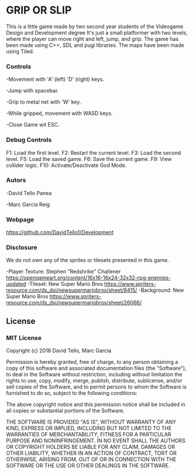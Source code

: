 # GRIP OR SLIP
This is a little game made by two second year students of the Videogame Design and Development degree It's just a small platformer with two levels, where the player can move right and left, jump, and grip. The game has been made using C++, SDL and pugi libraries. The maps have been made using Tiled.

### Controls
-Movement with 'A' (left) 'D' (right) keys.

-Jump with spacebar.

-Grip to metal net with 'W' key.

-While gripped, movement with WASD keys.

-Close Game wit ESC.

### Debug Controls
F1: Load the first level. F2: Restart the current level. F3: Load the second level. F5: Load the saved game. F6: Save the current game. F9: View collider logic. F10: Activate/Deactivate God Mode.

### Autors
-David Tello Panea

-Marc Garcia Reig

### Webpage
https://github.com/DavidTello1/Development

### Disclosure
We do not own any of the sprites or tilesets presented in this game.

-Player Texture: Stephen "Redshrike" Challener https://opengameart.org/content/16x16-16x24-32x32-rpg-enemies-updated
-Tileset: New Super Mario Bros https://www.spriters-resource.com/ds_dsi/newsupermariobros/sheet/8415/
-Background: New Super Mario Bros https://www.spriters-resource.com/ds_dsi/newsupermariobros/sheet/26066/

## License
### MIT License

Copyright (c) 2018 David Tello, Marc Garcia

Permission is hereby granted, free of charge, to any person obtaining a copy
of this software and associated documentation files (the "Software"), to deal
in the Software without restriction, including without limitation the rights
to use, copy, modify, merge, publish, distribute, sublicense, and/or sell
copies of the Software, and to permit persons to whom the Software is
furnished to do so, subject to the following conditions:

The above copyright notice and this permission notice shall be included in all
copies or substantial portions of the Software.

THE SOFTWARE IS PROVIDED "AS IS", WITHOUT WARRANTY OF ANY KIND, EXPRESS OR
IMPLIED, INCLUDING BUT NOT LIMITED TO THE WARRANTIES OF MERCHANTABILITY,
FITNESS FOR A PARTICULAR PURPOSE AND NONINFRINGEMENT. IN NO EVENT SHALL THE
AUTHORS OR COPYRIGHT HOLDERS BE LIABLE FOR ANY CLAIM, DAMAGES OR OTHER
LIABILITY, WHETHER IN AN ACTION OF CONTRACT, TORT OR OTHERWISE, ARISING FROM,
OUT OF OR IN CONNECTION WITH THE SOFTWARE OR THE USE OR OTHER DEALINGS IN THE
SOFTWARE.
